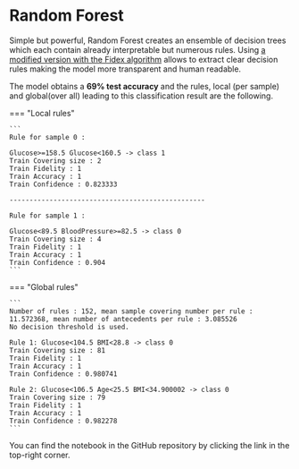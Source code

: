 # Random Forest

Simple but powerful, Random Forest creates an ensemble of decision trees which each contain already interpretable but numerous rules. Using [a modified version with the Fidex algorithm](https://hes-xplain.github.io/documentation/dimlpfidex/training-methods/randforeststrn/) allows to extract clear decision rules making the model more transparent and human readable.  

The model obtains a **69% test accuracy** and the rules, local (per sample) and global(over all) leading to this classification result are the following. 

=== "Local rules"

    ```
    Rule for sample 0 :

    Glucose>=158.5 Glucose<160.5 -> class 1
    Train Covering size : 2
    Train Fidelity : 1
    Train Accuracy : 1
    Train Confidence : 0.823333

    -------------------------------------------------

    Rule for sample 1 :

    Glucose<89.5 BloodPressure>=82.5 -> class 0
    Train Covering size : 4
    Train Fidelity : 1
    Train Accuracy : 1
    Train Confidence : 0.904
    ```

 === "Global rules"

    ```
    Number of rules : 152, mean sample covering number per rule : 11.572368, mean number of antecedents per rule : 3.085526
    No decision threshold is used.

    Rule 1: Glucose<104.5 BMI<28.8 -> class 0
    Train Covering size : 81
    Train Fidelity : 1
    Train Accuracy : 1
    Train Confidence : 0.980741

    Rule 2: Glucose<106.5 Age<25.5 BMI<34.900002 -> class 0
    Train Covering size : 79
    Train Fidelity : 1
    Train Accuracy : 1
    Train Confidence : 0.982278
    ```


You can find the notebook in the GitHub repository by clicking the link in the top-right corner. 